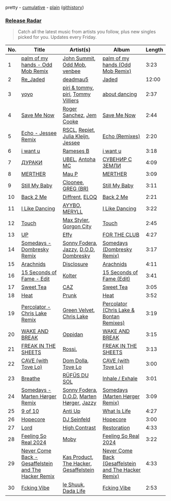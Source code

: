 pretty - [cumulative](/playlists/cumulative/Release%20Radar.md) - [plain](/playlists/plain/37i9dQZEVXbsudmxBFKW7G) ([githistory](https://github.githistory.xyz/vitokorn/spotify-playlist-archive/blob/master/playlists/plain/37i9dQZEVXbsudmxBFKW7G))
### [Release Radar](https://open.spotify.com/playlist/37i9dQZEVXbsudmxBFKW7G)

> Catch all the latest music from artists you follow, plus new singles picked for you. Updates every Friday.

| No. | Title | Artist(s) | Album | Length |
|---|---|---|---|---|
| 1 | [palm of my hands - Odd Mob Remix](https://open.spotify.com/track/2vxsdAnntt6eGZJJRaLBF6) | [John Summit](https://open.spotify.com/artist/7kNqXtgeIwFtelmRjWv205), [Odd Mob](https://open.spotify.com/artist/4qLwtWhlhyAoQ4S9mSrDW9), [venbee](https://open.spotify.com/artist/4UWWa5dKgTLAx8mv6Ju6X1) | [palm of my hands (Odd Mob Remix)](https://open.spotify.com/album/4wAyp0F1m8WNDb7SsuQarq) | 3:23 |
| 2 | [Re_Jaded](https://open.spotify.com/track/5HDn8fl53QzZxejNpx1q9w) | [deadmau5](https://open.spotify.com/artist/2CIMQHirSU0MQqyYHq0eOx) | [Jaded](https://open.spotify.com/album/3hl3AY6MmrQYph3gCg6BNV) | 12:00 |
| 3 | [yoyo](https://open.spotify.com/track/6DNVY8fSGfbK28aO0qhIbG) | [piri & tommy](https://open.spotify.com/artist/2U6J9Q89i1TNhesKreFD65), [piri](https://open.spotify.com/artist/4DpmPt7gfAAq7WEx0E1X8s), [Tommy Villiers](https://open.spotify.com/artist/4M4KGWKy7pSQ5HaJNCutBN) | [about dancing](https://open.spotify.com/album/3w7vFCsg2T4ft0HjvoDTdy) | 2:37 |
| 4 | [Save Me Now](https://open.spotify.com/track/17cQgt5GjDN2lqCrArNbYM) | [Roger Sanchez](https://open.spotify.com/artist/1HT9k1ZSUL9IczSstOAgWJ), [Jem Cooke](https://open.spotify.com/artist/0AkL5tzM3UsDlWak9E0OwH) | [Save Me Now](https://open.spotify.com/album/5lsflY35KZizwmo0ZNXVug) | 2:44 |
| 5 | [Echo - Jessee Remix](https://open.spotify.com/track/4OoW6VEcJ046K5RPTBrtna) | [RSCL](https://open.spotify.com/artist/5pkU7zjIzHgfN1n91e51r3), [Repiet](https://open.spotify.com/artist/5fDx43KRyr21vME3lLxmxY), [Julia Kleijn](https://open.spotify.com/artist/6iOYJDZYumYVmzxPbyfg5W), [Jessee](https://open.spotify.com/artist/2lHCL6yjrnkU87mpTKgLuZ) | [Echo (Remixes)](https://open.spotify.com/album/6ghaVIw2yiDXS863EMZuv2) | 2:20 |
| 6 | [i want u](https://open.spotify.com/track/1KUwEwWCtkY1wvLI7whez0) | [Rameses B](https://open.spotify.com/artist/06EfEcjc0vdvI6VNL0soIO) | [i want u](https://open.spotify.com/album/1UFdwl1RfQ0pVHbzFV1YLL) | 3:18 |
| 7 | [ДУРАКИ](https://open.spotify.com/track/16EAgNahcnXNE3VEoMWJUG) | [UBEL](https://open.spotify.com/artist/4JZckW4M1FI6VXTF4G2WpY), [Antoha MC](https://open.spotify.com/artist/6OqmKFaRcw0f23m5PQ9CrL) | [СУВЕНИР С ЗЕМЛИ](https://open.spotify.com/album/6cfdUPsEEyGtuq83woENTK) | 4:09 |
| 8 | [MERTHER](https://open.spotify.com/track/5jOz15GVP7iQXEb40tQhX2) | [Mau P](https://open.spotify.com/artist/0w1sbtZVQoK6GzV4A4OkCv) | [MERTHER](https://open.spotify.com/album/78PoitNO680GzJX7WLp3lo) | 3:09 |
| 9 | [Still My Baby](https://open.spotify.com/track/5B5onCeur5UE2jbTCCkUiK) | [Cloonee](https://open.spotify.com/artist/7MdlXmq2HViAJWo9cf30sR), [GREG (BR)](https://open.spotify.com/artist/7K7I6veLj1PPzsrzVP6B79) | [Still My Baby](https://open.spotify.com/album/6EVF8CNSpbv235ZGEh2NRn) | 3:11 |
| 10 | [Back 2 Me](https://open.spotify.com/track/2IKLkgYI7pFOFCr9IevOmb) | [Diffrent](https://open.spotify.com/artist/7mycnkT3eOskxxGbN9skkV), [ELOQ](https://open.spotify.com/artist/36mHwYa65L0WZbAXY2iSGw) | [Back 2 Me](https://open.spotify.com/album/1BVM0FxL00YwA3z4r8qgw7) | 2:21 |
| 11 | [I Like Dancing](https://open.spotify.com/track/21RqIEkcOMcrVGeOPE7IP9) | [AYYBO](https://open.spotify.com/artist/0YVquC9RaJLYFNmlJFzkTV), [MERYLL](https://open.spotify.com/artist/4pqY01dGuzojomnVCXYbXC) | [I Like Dancing](https://open.spotify.com/album/55RB7beoraMelRsQ2V1DXx) | 3:22 |
| 12 | [Touch](https://open.spotify.com/track/18ziluGpmsuMf9PcFLvv3G) | [Max Styler](https://open.spotify.com/artist/3NKKngINK1tP6BFy0WOyWk), [Gorgon City](https://open.spotify.com/artist/4VNQWV2y1E97Eqo2D5UTjx) | [Touch](https://open.spotify.com/album/6B882clcxY7DVqLyM2C1qA) | 2:45 |
| 13 | [UP](https://open.spotify.com/track/4zEUtJjmIHpZf2wjj2OX4g) | [Effy](https://open.spotify.com/artist/19SX00qkAvpVQroAka9GI0) | [FOR THE CLUB](https://open.spotify.com/album/3G6y2mugKtmFNq6J7BjdBs) | 4:27 |
| 14 | [Somedays - Dombresky Remix](https://open.spotify.com/track/751KIBXXbsEoaHGvIVLRRn) | [Sonny Fodera](https://open.spotify.com/artist/39B7ChWwrWDs7zXlsu3MoP), [Jazzy](https://open.spotify.com/artist/7zAAwgV5Wqmvpb4GzvlRkP), [D.O.D](https://open.spotify.com/artist/0Cs47vvRsPgEfliBU9KDiB), [Dombresky](https://open.spotify.com/artist/2GVtgxcx7jg5xVCZsIHSGN) | [Somedays (Dombresky Remix)](https://open.spotify.com/album/10CinkYqwArHgBNujRZmQK) | 3:17 |
| 15 | [Arachnids](https://open.spotify.com/track/4j3EJMATYxJ4ftJbVeAFWu) | [Disclosure](https://open.spotify.com/artist/6nS5roXSAGhTGr34W6n7Et) | [Arachnids](https://open.spotify.com/album/3CFGpQT03aFenbXwHdnusQ) | 4:11 |
| 16 | [15 Seconds of Fame - Edit](https://open.spotify.com/track/1Q8WZ2aN87ld2vcb9UmrTB) | [Kolter](https://open.spotify.com/artist/2Invsp3HSrAeJy4u7Retry) | [15 Seconds of Fame (Edit)](https://open.spotify.com/album/1gNrTjstak4TqiaozWWGur) | 3:41 |
| 17 | [Sweet Tea](https://open.spotify.com/track/0ljvOn9551jYYeRkL6pJIJ) | [CAZ](https://open.spotify.com/artist/7v18Pi0vYm0bXeg1BrlwMt) | [Sweet Tea](https://open.spotify.com/album/337vpOr7hDvYGzaj0fUZsY) | 3:05 |
| 18 | [Heat](https://open.spotify.com/track/1Q09LzROZCdwuPtvtKGd0f) | [Prunk](https://open.spotify.com/artist/6FJfLfGO9X2AVNz0sFscrG) | [Heat](https://open.spotify.com/album/2qW5OsFApVV4uFsXSHu1YF) | 3:52 |
| 19 | [Percolator - Chris Lake Remix](https://open.spotify.com/track/058p8THgGRjrxMo3QQrIZg) | [Green Velvet](https://open.spotify.com/artist/3ABaec4jjl95VqmG1iD4k2), [Chris Lake](https://open.spotify.com/artist/5Igpc9iLZ3YGtKeYfSrrOE) | [Percolator (Chris Lake & Bontan Remixes)](https://open.spotify.com/album/1IYBF4Hu5rdCbAZgikWs1I) | 3:19 |
| 20 | [WAKE AND BREAK](https://open.spotify.com/track/18iBaqJWh0SjEv4MffX7na) | [Oppidan](https://open.spotify.com/artist/338p7qzZTDJSHJzSjIZMFK) | [WAKE AND BREAK](https://open.spotify.com/album/1OlLUIQhCxebpCtxqiU2v0) | 3:15 |
| 21 | [FREAK IN THE SHEETS](https://open.spotify.com/track/2cpE8zEt3tqGEb7wN49mAU) | [Rossi.](https://open.spotify.com/artist/7itMGcVGRKS43LcTQvJitf) | [FREAK IN THE SHEETS](https://open.spotify.com/album/3PMAjP3YdPhzk30gWIVEWi) | 3:13 |
| 22 | [CAVE (with Tove Lo)](https://open.spotify.com/track/2kZ0cv0J6lRQxep2nA3Ilm) | [Dom Dolla](https://open.spotify.com/artist/205i7E8fNVfojowcQSfK9m), [Tove Lo](https://open.spotify.com/artist/4NHQUGzhtTLFvgF5SZesLK) | [CAVE (with Tove Lo)](https://open.spotify.com/album/5fgi2q4lebowq1bWTV0YRY) | 3:00 |
| 23 | [Breathe](https://open.spotify.com/track/1qMGujcR5TWGxvCismyc6U) | [RÜFÜS DU SOL](https://open.spotify.com/artist/5Pb27ujIyYb33zBqVysBkj) | [Inhale / Exhale](https://open.spotify.com/album/3Fda4vhPP0Clk3EQNVipUP) | 3:01 |
| 24 | [Somedays - Marten Hørger Remix](https://open.spotify.com/track/75X5E7vau9zgKD902Z5KOO) | [Sonny Fodera](https://open.spotify.com/artist/39B7ChWwrWDs7zXlsu3MoP), [D.O.D](https://open.spotify.com/artist/0Cs47vvRsPgEfliBU9KDiB), [Marten Hørger](https://open.spotify.com/artist/0EdUwJSqkMmsH6Agg3G8Ls), [Jazzy](https://open.spotify.com/artist/7zAAwgV5Wqmvpb4GzvlRkP) | [Somedays (Marten Hørger Remix)](https://open.spotify.com/album/2Zb4CNocWpJUlDb1bDLSxb) | 3:09 |
| 25 | [9 of 10](https://open.spotify.com/track/7jhmkPcFBDoC3svHnfTkEH) | [Anti Up](https://open.spotify.com/artist/4UwR1ir6PovnQiwX5jRPvF) | [What Is Life](https://open.spotify.com/album/6GOT0vZhU1AAmvtfhqLtKU) | 4:27 |
| 26 | [Hopecore](https://open.spotify.com/track/4MyREnmB1D6ODsvsGiyKHV) | [DJ Seinfeld](https://open.spotify.com/artist/37YzpfBeFju8QRZ3g0Ha1Q) | [Hopecore](https://open.spotify.com/album/5NIsP1ajp6WdtLrVEvgS12) | 3:00 |
| 27 | [Lord](https://open.spotify.com/track/5gzXL3e0eqopSvNrAYn0r5) | [High Contrast](https://open.spotify.com/artist/0bxHci3JIhhKA53n8rH3tT) | [Restoration](https://open.spotify.com/album/6HBLhSEYIKMf46xqjo1zLo) | 4:33 |
| 28 | [Feeling So Real 2024](https://open.spotify.com/track/4bzrhnr9taRlRvKgoPEl4p) | [Moby](https://open.spotify.com/artist/3OsRAKCvk37zwYcnzRf5XF) | [Feeling So Real 2024](https://open.spotify.com/album/5ooyW11I1KrkzS2nE3ZPCY) | 3:22 |
| 29 | [Never Come Back - Gesaffelstein and The Hacker Remix](https://open.spotify.com/track/0BqfouSOrxfAKhxjmcp70K) | [Kas Product](https://open.spotify.com/artist/54EC6gwS2xOT550t8Tqthd), [The Hacker](https://open.spotify.com/artist/763V8ZisRsw5kCoquzKTUp), [Gesaffelstein](https://open.spotify.com/artist/3hteYQFiMFbJY7wS0xDymP) | [Never Come Back (Gesaffelstein and The Hacker Remix)](https://open.spotify.com/album/2JwYhOCwLq2GSiRIsP1Syb) | 4:33 |
| 30 | [Fcking Vibe](https://open.spotify.com/track/35Acdjh9WTxS1hBpOz1nWf) | [le Shuuk](https://open.spotify.com/artist/7bH17jyjkwMPMh9AS8EH0u), [Dada Life](https://open.spotify.com/artist/00sAT5YX8W3xNd1EuqyHw9) | [Fcking Vibe](https://open.spotify.com/album/77VfLClb68k3fMXtsnBTBm) | 2:53 |